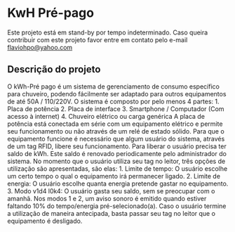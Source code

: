 # KwH Pré-pago

Este projeto está em stand-by por tempo indeterminado.
Caso queira contribuir com este projeto favor entre em contato pelo e-mail flaviohpo@yahoo.com

## Descrição do projeto

O kWh-Pré pago é um sistema de gerenciamento de consumo específico para chuveiro, podendo fácilmente ser adaptado para outros equipamentos de até 50A / 110/220V.
O sistema é composto por pelo menos 4 partes:
    1. Placa de potência
    2. Placa de interface
    3. Smartphone / Computador (Com acesso à internet)
    4. Chuveiro elétrico ou carga genérica
A placa de potência está conectada em série com um equipamento elétrico e permite seu funcionamento ou não através de um relé de estado sólido.
Para que o equipamento funcione é necessário que algum usuário do sistema, através de um tag RFID, libere seu funcionamento. Para liberar o usuário precisa ter saldo de kWh. Este saldo é renovado periodicamente pelo administrador do sistema.
No momento que o usuário utiliza seu tag no leitor, três opções de utilização são apresentadas, são elas:
    1. Limite de tempo: O usuário escolhe um certo tempo o qual o equipamento irá permanecer ligado.
    2. Limite de energia: O usuário escolhe quanta energia pretende gastar no equipamento.
    3. Modo v1d4 l0k4: O usuário gasta seu saldo, sem se preocupar com o amanhã.
Nos modos 1 e 2, um aviso sonoro é emitido quando estiver faltando 10% do tempo/energia pré-selecionado(a).
Caso o usuário termine a utilização de maneira antecipada, basta passar seu tag no leitor que o equipamento é desligado.

